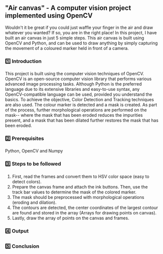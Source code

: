 ## "Air canvas" - A computer vision project implemented using OpenCV

Wouldn't it be great if you could just waffle your finger in the air and draw whatever you wanted? If so, you are in the right place! In this project, I have built an air canvas in just 5 simple steps. This air canvas is built using OpenCV and Python, and can be used to draw anything by simply capturing the movement of a coloured marker held in front of a camera. 


### :one: Introduction
This project is built using the computer vision techniques of OpenCV. OpenCV is an open-source computer vision library that performs various advanced image processing tasks. Although Python is the preferred language due to its extensive libraries and easy-to-use syntax, any OpenCV-compatible language can be used, provided you understand the basics. To achieve the objective, Color Detection and Tracking techniques are also used. The colour marker is detected and a mask is created. As part of the process, further morphological operations are performed on the mask-- where the mask that has been eroded reduces the impurities present, and a mask that has been dilated further restores the mask that has been eroded.

### :two: Prerequisites
Python, OpenCV and Numpy

### :three: Steps to be followed
1. First, read the frames and convert them to HSV color space (easy to detect colors). 
2. Prepare the canvas frame and attach the ink buttons. Then, use the track bar values to determine the mask of the colored marker. 
3. The mask should be preprocessed with morphological operations (eroding and dilation). 
4. The contours are detected, the center coordinates of the largest contour are found and stored in the array (Arrays for drawing points on canvas). 
5. Lastly, draw the array of points on the canvas and frames.

### :four: Output

### :five: Conclusion

